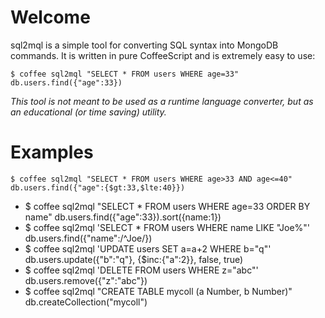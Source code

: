 Welcome
=======

sql2mql is a simple tool for converting SQL syntax into MongoDB commands. It is written in pure
CoffeeScript and is extremely easy to use:

    $ coffee sql2mql "SELECT * FROM users WHERE age=33"
    db.users.find({"age":33})

*This tool is not meant to be used as a runtime language converter, but as an educational (or time*
*saving) utility.*

Examples
========

    $ coffee sql2mql "SELECT * FROM users WHERE age>33 AND age<=40"
    db.users.find({"age":{$gt:33,$lte:40}})
-
    $ coffee sql2mql "SELECT * FROM users WHERE age=33 ORDER BY name"
    db.users.find({"age":33}).sort({name:1})
-
    $ coffee sql2mql 'SELECT * FROM users WHERE name LIKE "Joe%"'
    db.users.find({"name":/^Joe/})
-
    $ coffee sql2mql 'UPDATE users SET a=a+2 WHERE b="q"'
    db.users.update({"b":"q"}, {$inc:{"a":2}}, false, true)
-
    $ coffee sql2mql 'DELETE FROM users WHERE z="abc"'
    db.users.remove({"z":"abc"})
-
    $ coffee sql2mql "CREATE TABLE mycoll (a Number, b Number)"
    db.createCollection("mycoll")
